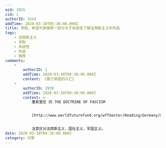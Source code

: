 ```yaml
---
aid: 3855
cid: 1
authorID: 3243
addTime: 2020-03-30T05:30:00.000Z
title: 求助，希望大家推荐一部分关于系统性了解法西斯主义的作品
tags:
    - 法西斯主义
    - 求助
    - 系统性
    - 作品
    - 推荐
comments:
    -
        authorID: 1
        addTime: 2020-03-30T09:30:00.000Z
        content: 《第三帝国的兴亡》
    -
        authorID: 2939
        addTime: 2020-03-30T09:30:00.000Z
        content: >-
            墨索里尼 的 THE DOCTRINE OF FASCISM


            [http://www.worldfuturefund.org/wffmaster/Reading/Germany/mussolini.htm](http://www.worldfuturefund.org/wffmaster/Reading/Germany/mussolini.htm)


            注意区分法西斯主义，国社主义，军国主义。
date: 2020-03-30T09:30:00.000Z
category: 问答
---
```



